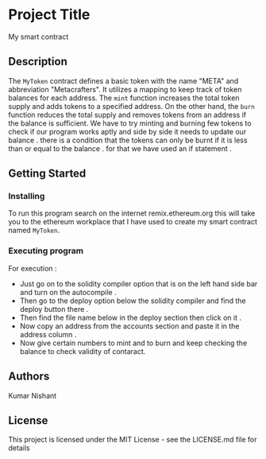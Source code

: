 # Project Title

My smart contract

## Description

The `MyToken` contract defines a basic token with the name "META" and abbreviation "Metacrafters". It utilizes a mapping to keep track of token balances for each address. The `mint` function increases the total token supply and adds tokens to a specified address. On the other hand, the `burn` function reduces the total supply and removes tokens from an address if the balance is sufficient. We have to try minting and burning few tokens to check if our program works aptly and side by side it needs to update our balance . there is a condition that the tokens can only be burnt if it is less than or equal to the balance . for that we have used an if statement . 

## Getting Started

### Installing

To run this program search on the internet remix.ethereum.org this will take you to the ethereum workplace that I have used to create my smart contract named `MyToken`. 

### Executing program

For execution :
* Just go on to the solidity compiler option that is on the left hand side bar and turn on the autocompile . 
* Then go to the deploy option below the solidity compiler and find the deploy button there .
* Then find the file name below in the deploy section then click on it .
* Now copy an address from the accounts section and paste it in the address column .
* Now give certain numbers to mint and to burn and keep checking the balance to check validity of contaract.

## Authors

Kumar Nishant

## License

This project is licensed under the MIT License - see the LICENSE.md file for details
